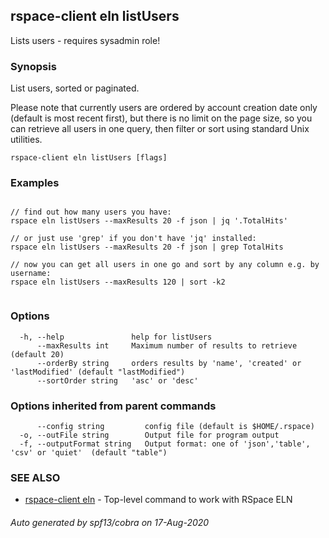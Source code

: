 ## rspace-client eln listUsers

Lists users - requires sysadmin role!

### Synopsis

List users, sorted or paginated.

Please note that currently users are ordered by account creation date only (default is most recent first),
but there is no limit on the page size, so you can retrieve all users in one query, then
filter or sort using standard Unix utilities.

	

```
rspace-client eln listUsers [flags]
```

### Examples

```

// find out how many users you have:
rspace eln listUsers --maxResults 20 -f json | jq '.TotalHits'

// or just use 'grep' if you don't have 'jq' installed:
rspace eln listUsers --maxResults 20 -f json | grep TotalHits

// now you can get all users in one go and sort by any column e.g. by username:
rspace eln listUsers --maxResults 120 | sort -k2
	
```

### Options

```
  -h, --help               help for listUsers
      --maxResults int     Maximum number of results to retrieve (default 20)
      --orderBy string     orders results by 'name', 'created' or 'lastModified' (default "lastModified")
      --sortOrder string   'asc' or 'desc'
```

### Options inherited from parent commands

```
      --config string         config file (default is $HOME/.rspace)
  -o, --outFile string        Output file for program output
  -f, --outputFormat string   Output format: one of 'json','table', 'csv' or 'quiet'  (default "table")
```

### SEE ALSO

* [rspace-client eln](rspace-client_eln.md)	 - Top-level command to work with RSpace ELN

###### Auto generated by spf13/cobra on 17-Aug-2020
